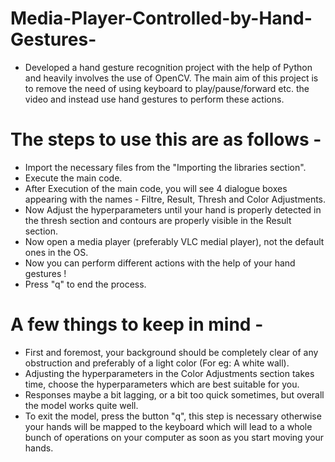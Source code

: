 # Media-Player-Controlled-by-Hand-Gestures-
-	Developed a hand gesture recognition project with the help of Python and heavily involves the use of OpenCV. The main aim of this project is to remove the need of using keyboard to play/pause/forward etc. the video and instead use hand gestures to perform these actions.

# The steps to use this are as follows - 
- Import the necessary files from the "Importing the libraries section".
- Execute the main code.
- After Execution of the main code, you will see 4 dialogue boxes appearing with the names - Filtre, Result, Thresh and Color Adjustments.
- Now Adjust the hyperparameters until your hand is properly detected in the thresh section and contours are properly visible in the Result section.
- Now open a media player (preferably VLC medial player), not the default ones in the OS.
- Now you can perform different actions with the help of your hand gestures !
- Press "q" to end the process.

# A few things to keep in mind -
- First and foremost, your background should be completely clear of any obstruction and preferably of a light color (For eg: A white wall).
- Adjusting the hyperparameters in the Color Adjustments section takes time, choose the hyperparameters which are best suitable for you.
- Responses maybe a bit lagging, or a bit too quick sometimes, but overall the model works quite well.
- To exit the model, press the button "q", this step is necessary otherwise your hands will be mapped to the keyboard which will lead to a whole bunch of operations on your computer as soon as you start moving your hands.
